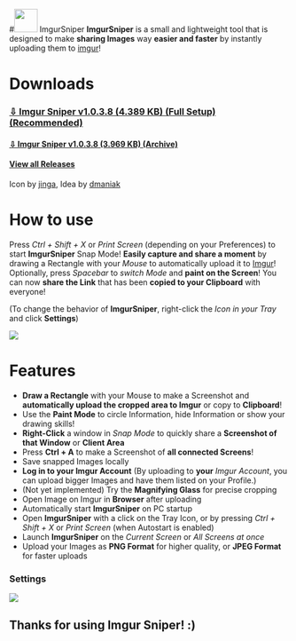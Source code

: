 #<img src="https://github.com/mrousavy/ImgurSniper/raw/master/Images/Logo.png" width="42"> ImgurSniper
**ImgurSniper** is a small and lightweight tool that is designed to make **sharing Images** way **easier and faster** by instantly uploading them to [imgur](http://www.imgur.com)!

# Downloads
### [⇩ Imgur Sniper v1.0.3.8 (4.389 KB) (Full Setup) (Recommended)](https://github.com/mrousavy/ImgurSniper/blob/master/Downloads/ImgurSniperSetup.zip?raw=true)

#### [⇩ Imgur Sniper v1.0.3.8 (3.969 KB) (Archive)](https://github.com/mrousavy/ImgurSniper/blob/master/Downloads/ImgurSniper.zip?raw=true)

#### [View all Releases](https://github.com/mrousavy/ImgurSniper/releases)


Icon by [jinga](http://jinga.at), Idea by [dmaniak](http://github.com/dmaniak)

# How to use
Press _Ctrl + Shift + X_ or _Print Screen_ (depending on your Preferences) to start **ImgurSniper** Snap Mode!
**Easily capture and share a moment** by drawing a Rectangle with your _Mouse_ to automatically upload it to [Imgur](http://www.imgur.com)!
Optionally, press _Spacebar_ to _switch Mode_ and **paint on the Screen**!
You can now **share the Link** that has been **copied to your Clipboard** with everyone!

(To change the behavior of **ImgurSniper**, right-click the _Icon in your Tray_ and click **Settings**)

<img src="https://raw.githubusercontent.com/mrousavy/ImgurSniper/master/Images/ImgurSniper_Demo.gif">

# Features

- **Draw a Rectangle** with your Mouse to make a Screenshot and **automatically upload the cropped area to Imgur** or copy to **Clipboard**!
- Use the **Paint Mode** to circle Information, hide Information or show your drawing skills!
- **Right-Click** a window in _Snap Mode_ to quickly share a **Screenshot of that Window** or **Client Area**
- Press **Ctrl + A** to make a Screenshot of **all connected Screens**!
- Save snapped Images locally
- **Log in to your Imgur Account** (By uploading to **your** _Imgur Account_, you can upload bigger Images and have them listed on your Profile.)
- (Not yet implemented) Try the **Magnifying Glass** for precise cropping
- Open Image on Imgur in **Browser** after uploading
- Automatically start **ImgurSniper** on PC startup
- Open **ImgurSniper** with a click on the Tray Icon, or by pressing _Ctrl + Shift + X_ or _Print Screen_ (when Autostart is enabled)
- Launch **ImgurSniper** on the _Current Screen_ or _All Screens at once_
- Upload your Images as **PNG Format** for higher quality, or **JPEG Format** for faster uploads
	
### Settings
<img src="https://raw.githubusercontent.com/mrousavy/ImgurSniper/master/Images/ImgurSniper.UI.png">

## Thanks for using Imgur Sniper! :)
